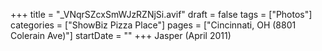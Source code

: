 +++
title = "_VNqrSZcxSmWJzRZNjSi.avif"
draft = false
tags = ["Photos"]
categories = ["ShowBiz Pizza Place"]
pages = ["Cincinnati, OH (8801 Colerain Ave)"]
startDate = ""
+++
Jasper (April 2011)
